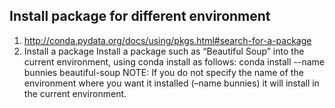 ## Install package for different environment
1. http://conda.pydata.org/docs/using/pkgs.html#search-for-a-package
2. Install a package
  Install a package such as “Beautiful Soup” into the current environment, using conda install as follows:
  conda install --name bunnies beautiful-soup
  NOTE: If you do not specify the name of the environment where you want it installed (–name bunnies) it will install in the current environment.

